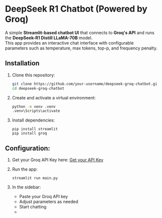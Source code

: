 # DeepSeek R1 Chatbot (Powered by Groq)

A simple **Streamlit-based chatbot UI** that connects to **Groq's API** and runs the **DeepSeek-R1 Distill LLaMA-70B** model.  
This app provides an interactive chat interface with configurable parameters such as temperature, max tokens, top-p, and frequency penalty.

## Installation

1. Clone this repository:

   ```bash
   git clone https://github.com/your-username/deepseek-groq-chatbot.git
   cd deepseek-groq-chatbot
   ```
2. Create and activate a virtual environment:
   ```bash
   python -m venv .venv
   .venv\Scripts\activate
   ```
3. Install dependencies:
   ```
   pip install streamlit
   pip install groq
   ```

## Configuration:

1. Get your Groq API Key here:
   [Get your API Key](https://console.groq.com/keys)
2. Run the app:
   ```
   streamlit run main.py
   ```
3. In the sidebar:

   - Paste your Groq API key
   - Adjust parameters as needed
   - Start chatting
   - 
